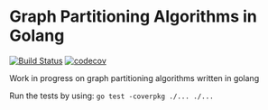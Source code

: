 # Graph Partitioning Algorithms in Golang

[![Build Status](https://travis-ci.org/MBtech/gpa-go.png?branch=master)](https://travis-ci.org/MBtech/gpa-go)
[![codecov](https://codecov.io/gh/MBtech/gpa-go/branch/master/graph/badge.svg)](https://codecov.io/gh/MBtech/gpa-go)

Work in progress on graph partitioning algorithms written in golang

Run the tests by using:
```go test -coverpkg ./... ./...```
